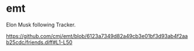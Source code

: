 # emt
Elon Musk following Tracker.

https://github.com/cmj/emt/blob/6123a7349d82a49cb3e01bf3d93ab4f2aab25cdc/friends.diff#L1-L50
